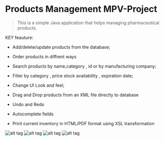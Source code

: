 # Products Management MPV-Project



>This is a simple Java application that helps managing pharmaceutical products.

KEY feauture:
* Add/delete/update products from the database;

* Order products in diffrent ways

* Search products by name,category , id or by manufacturing company;

* Filter by category , price stock availability , expiration date;

* Change UI Look and feel;

* Drag and Drop products from an XML file directly to database

* Undo and Redo 

* Autocomplete fields

* Print current inventory in HTML/PDF format using XSL transformation

![alt tag](http://s33.postimg.org/6jt81divz/drag_and_drop.png)
![alt tag](http://s33.postimg.org/k7clvg067/main_img.png)
![alt tag](http://s33.postimg.org/t7rcxelen/pdf_html.png)
![alt tag](http://s33.postimg.org/e6gc814v3/print.png)